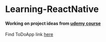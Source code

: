 # Learning-ReactNative
#### Working on project ideas from [udemy course](https:/udemy.com/course/react-native-the-practical-guide/) 
Find ToDoApp link [here](https://expo.io/@ganeshjadhav221b/projects/to-do-app) 
